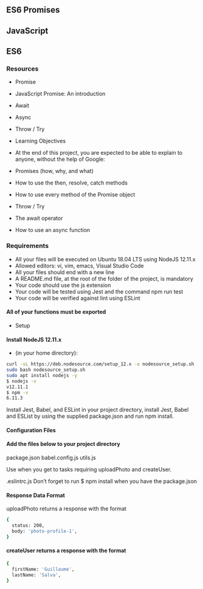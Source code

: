 ## ES6 Promises
## JavaScript
## ES6

### Resources
- Promise
- JavaScript Promise: An introduction
- Await
- Async
- Throw / Try
- Learning Objectives
- At the end of this project, you are expected to be able to explain to anyone, without the help of Google:

- Promises (how, why, and what)
- How to use the then, resolve, catch methods
- How to use every method of the Promise object
- Throw / Try
- The await operator
- How to use an async function

### Requirements
- All your files will be executed on Ubuntu 18.04 LTS using NodeJS 12.11.x
- Allowed editors: vi, vim, emacs, Visual Studio Code
- All your files should end with a new line
- A README.md file, at the root of the folder of the project, is mandatory
- Your code should use the js extension
- Your code will be tested using Jest and the command npm run test
- Your code will be verified against lint using ESLint

#### All of your functions must be exported
- Setup

#### Install NodeJS 12.11.x
- (in your home directory):
```bash
curl -sL https://deb.nodesource.com/setup_12.x -o nodesource_setup.sh
sudo bash nodesource_setup.sh
sudo apt install nodejs -y
$ nodejs -v
v12.11.1
$ npm -v
6.11.3
```
Install Jest, Babel, and ESLint
in your project directory, install Jest, Babel and ESList by using the supplied package.json and run npm install.

#### Configuration Files
#### Add the files below to your project directory

package.json
babel.config.js
utils.js

Use when you get to tasks requiring uploadPhoto and createUser.

.eslintrc.js
Don’t forget to run $ npm install when you have the package.json

#### Response Data Format
uploadPhoto returns a response with the format
```bash
{
  status: 200,
  body: 'photo-profile-1',
}
```

#### createUser returns a response with the format
```bash
{
  firstName: 'Guillaume',
  lastName: 'Salva',
}
```
